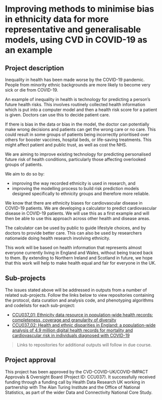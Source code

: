 # Improving methods to minimise bias in ethnicity data for more representative and generalisable models, using CVD in COVID-19 as an example

## Project description

Inequality in health has been made worse by the COVID-19 pandemic. People from minority ethnic backgrounds are more likely to become very sick or die from COVID-19.

An example of inequality in health is technology for predicting a person’s future health risks. This involves routinely collected health information which is put into a computer model and then a health risk score for a patient is given. Doctors can use this to decide patient care.

If there is bias in the data or bias in the model, the doctor can potentially make wrong decisions and patients can get the wrong care or no care. This could result in some groups of patients being incorrectly prioritised over others for booster vaccines, hospital beds, or life-saving treatments. This might affect patient and public trust, as well as cost the NHS.

We are aiming to improve existing technology for predicting personalised future risk of health conditions, particularly those affecting overlooked groups of patients.

We aim to do so by:

* improving the way recorded ethnicity is used in research, and
* improving the modelling process to build risk prediction models designed specifically to ethnicity groups and therefore more reliable.

We know that there are ethnicity biases for cardiovascular disease in COVID-19 patients. We are developing a calculator to predict cardiovascular disease in COVID-19 patients. We will use this as a first example and will then be able to use this approach across other health and disease areas.

The calculator can be used by public to guide lifestyle choices, and by doctors to provide better care. This can also be used by researchers nationwide doing health research involving ethnicity.

This work will be based on health information that represents almost everyone currently living in England and Wales, without being traced back to them. By extending to Northern Ireland and Scotland in future, we hope that this work will help to make health equal and fair for everyone in the UK.

## Sub-projects

The issues stated above will be addressed in outputs from a number of related sub-projects.  Follow the links below to view repositories containing the protocol, data curation and analysis code, and phenotyping algorithms and codelists for each sub-project:

* [CCU037_01: Ethnicity data resource in population-wide health records: completeness, coverage and granularity of diversity](https://github.com/BHFDSC/CCU037_01)
* [CCU037_02: Health and ethnic disparities in England: a population-wide analysis of 4.9 million digital health records for mortality and cardiovascular risk in individuals diagnosed with COVID-19](https://github.com/BHFDSC/CCU037_02)

> Links to repositories for additional outputs will follow in due course.

## Project approval

This project has been approved by the CVD-COVID-UK/COVID-IMPACT Approvals & Oversight Board (Project ID: CCU037). It successfully received funding through a funding call by Health Data Research UK working in partnership with The Alan Turing Institute and the Office of National Statistics, as part of the wider Data and Connectivity National Core Study.
